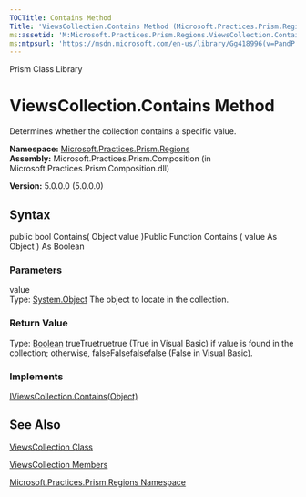 ```yaml
---
TOCTitle: Contains Method
Title: 'ViewsCollection.Contains Method (Microsoft.Practices.Prism.Regions)'
ms:assetid: 'M:Microsoft.Practices.Prism.Regions.ViewsCollection.Contains(System.Object)'
ms:mtpsurl: 'https://msdn.microsoft.com/en-us/library/Gg418996(v=PandP.50)'
---
```


Prism Class Library

ViewsCollection.Contains Method
===================================

Determines whether the collection contains a specific value.

**Namespace:** [Microsoft.Practices.Prism.Regions](https://msdn.microsoft.com/n:microsoft.practices.prism.regions)
**Assembly:** Microsoft.Practices.Prism.Composition (in Microsoft.Practices.Prism.Composition.dll)

**Version:** 5.0.0.0 (5.0.0.0)

## Syntax


<span id="syntaxToggle"></span>public bool Contains( Object value )Public Function Contains ( value As Object ) As Boolean

### Parameters

value  
Type: [System.Object](http://msdn2.microsoft.com/en-us/library/e5kfa45b)
The object to locate in the collection.

### Return Value

Type: [Boolean](http://msdn2.microsoft.com/en-us/library/a28wyd50)
trueTruetruetrue (True in Visual Basic) if value is found in the collection; otherwise, falseFalsefalsefalse (False in Visual Basic).
### Implements

[IViewsCollection.Contains(Object)](https://msdn.microsoft.com/m:microsoft.practices.prism.regions.iviewscollection.contains(system.object))

See Also
--------


[ViewsCollection Class](https://msdn.microsoft.com/t:microsoft.practices.prism.regions.viewscollection)

[ViewsCollection Members](https://msdn.microsoft.com/allmembers.t:microsoft.practices.prism.regions.viewscollection)

[Microsoft.Practices.Prism.Regions Namespace](https://msdn.microsoft.com/n:microsoft.practices.prism.regions)
